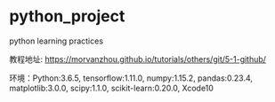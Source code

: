 # python_project

python learning practices

教程地址: https://morvanzhou.github.io/tutorials/others/git/5-1-github/

环境：Python:3.6.5, tensorflow:1.11.0, numpy:1.15.2, pandas:0.23.4, matplotlib:3.0.0, scipy:1.1.0, scikit-learn:0.20.0, Xcode10
